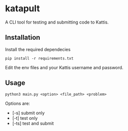 # katapult
A CLI tool for testing and submitting code to Kattis. 

## Installation
Install the required dependecies
```
pip install -r requirements.txt
```
Edit the env files and your Kattis username and password.

## Usage
```
python3 main.py <option> <file_path> <problem>
```
Options are:
- [-s] submit only
- [-t] test only
- [-ts] test and submit

